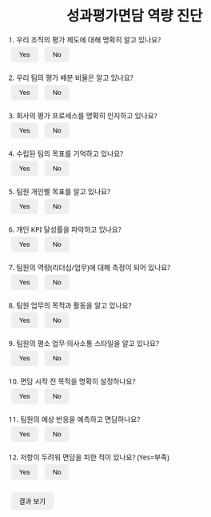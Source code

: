 <!DOCTYPE html>
<html lang="ko">
<head>
<meta charset="UTF-8">
<title>성과평가면담 역량 진단</title>
<meta name="viewport" content="width=device-width, initial-scale=1.0">
<style>
body { font-family: 'Segoe UI', sans-serif; margin: 20px; }
h1 { text-align: center; }
.question { margin-bottom: 15px; }
button { padding: 8px 16px; margin: 5px; cursor: pointer; border: none; border-radius: 5px; }
.btn-yes { background-color: #eee; color: #000; }
.btn-no { background-color: #eee; color: #000; }
.btn-yes.active { background-color: #2196F3; color: white; }
.btn-no.active { background-color: #2196F3; color: white; }
#result { display: none; text-align: center; margin-top: 20px; }
canvas { max-width: 100%; }
.feedback { margin-top: 20px; padding: 15px; border: 1px solid #ddd; border-radius: 8px; text-align: left; background: #fafafa; }
.feedback h3 { margin-top: 0; }
</style>
</head>
<body>

<h1>성과평가면담 역량 진단</h1>

<div id="quiz">
  <!-- 질문 시작 -->
  <div class="question" data-category="평가제도">
    1. 우리 조직의 평가 제도에 대해 명확히 알고 있나요?<br>
    <button class="btn-yes" onclick="answer(this,1)">Yes</button>
    <button class="btn-no" onclick="answer(this,0)">No</button>
  </div>
  <div class="question" data-category="평가제도">
    2. 우리 팀의 평가 배분 비율은 알고 있나요?<br>
    <button class="btn-yes" onclick="answer(this,1)">Yes</button>
    <button class="btn-no" onclick="answer(this,0)">No</button>
  </div>
  <div class="question" data-category="평가제도">
    3. 회사의 평가 프로세스를 명확히 인지하고 있나요?<br>
    <button class="btn-yes" onclick="answer(this,1)">Yes</button>
    <button class="btn-no" onclick="answer(this,0)">No</button>
  </div>

  <div class="question" data-category="목표이해">
    4. 수립된 팀의 목표를 기억하고 있나요?<br>
    <button class="btn-yes" onclick="answer(this,1)">Yes</button>
    <button class="btn-no" onclick="answer(this,0)">No</button>
  </div>
  <div class="question" data-category="목표이해">
    5. 팀원 개인별 목표를 알고 있나요?<br>
    <button class="btn-yes" onclick="answer(this,1)">Yes</button>
    <button class="btn-no" onclick="answer(this,0)">No</button>
  </div>
  <div class="question" data-category="목표이해">
    6. 개인 KPI 달성률을 파악하고 있나요?<br>
    <button class="btn-yes" onclick="answer(this,1)">Yes</button>
    <button class="btn-no" onclick="answer(this,0)">No</button>
  </div>

  <div class="question" data-category="팀원이해">
    7. 팀원의 역량(리더십/업무)에 대해 측정이 되어 있나요?<br>
    <button class="btn-yes" onclick="answer(this,1)">Yes</button>
    <button class="btn-no" onclick="answer(this,0)">No</button>
  </div>
  <div class="question" data-category="팀원이해">
    8. 팀원 업무의 목적과 활동을 알고 있나요?<br>
    <button class="btn-yes" onclick="answer(this,1)">Yes</button>
    <button class="btn-no" onclick="answer(this,0)">No</button>
  </div>
  <div class="question" data-category="팀원이해">
    9. 팀원의 평소 업무·의사소통 스타일을 알고 있나요?<br>
    <button class="btn-yes" onclick="answer(this,1)">Yes</button>
    <button class="btn-no" onclick="answer(this,0)">No</button>
  </div>

  <div class="question" data-category="면담스킬">
    10. 면담 시작 전 목적을 명확히 설정하나요?<br>
    <button class="btn-yes" onclick="answer(this,1)">Yes</button>
    <button class="btn-no" onclick="answer(this,0)">No</button>
  </div>
  <div class="question" data-category="면담스킬">
    11. 팀원의 예상 반응을 예측하고 면담하나요?<br>
    <button class="btn-yes" onclick="answer(this,1)">Yes</button>
    <button class="btn-no" onclick="answer(this,0)">No</button>
  </div>
  <div class="question" data-category="면담스킬">
    12. 저항이 두려워 면담을 피한 적이 있나요? (Yes=부족)<br>
    <button class="btn-yes" onclick="answer(this,0)">Yes</button>
    <button class="btn-no" onclick="answer(this,1)">No</button>
  </div>

  <button onclick="showResult()">결과 보기</button>
</div>

<div id="result">
  <h2>진단 결과</h2>
  <canvas id="chart"></canvas>
  <div class="feedback" id="feedbackText"></div>
</div>

<script src="https://cdn.jsdelivr.net/npm/chart.js"></script>
<script>
let scores = { "평가제도":0, "목표이해":0, "팀원이해":0, "면담스킬":0 };
let totalAnswered = 0;

function answer(btn, val){
  let category = btn.parentElement.getAttribute("data-category");
  
  // 기존 선택 초기화
  let yesBtn = btn.parentElement.querySelector(".btn-yes");
  let noBtn = btn.parentElement.querySelector(".btn-no");
  yesBtn.classList.remove("active");
  noBtn.classList.remove("active");

  // 선택한 버튼 활성화
  if (btn.classList.contains("btn-yes")) {
    yesBtn.classList.add("active");
  } else {
    noBtn.classList.add("active");
  }

  // 점수 반영 (중복 방지)
  let prevVal = yesBtn.dataset.selected;
  if (prevVal !== undefined) {
    scores[category] -= parseInt(prevVal);
  }
  yesBtn.dataset.selected = val; // yesBtn에 점수 저장
  scores[category] += val;

  btn.parentElement.answered = true;
}

function showResult(){
  // 응답 개수 체크
  let answeredCount = 0;
  document.querySelectorAll(".question").forEach(q=>{
    if(q.answered) answeredCount++;
  });
  if(answeredCount < 12){
    alert("모든 문항에 답해주세요.");
    return;
  }

  document.getElementById("quiz").style.display = "none";
  document.getElementById("result").style.display = "block";

  let ctx = document.getElementById('chart').getContext('2d');
  let maxScore = 3;
  new Chart(ctx, {
    type: 'radar',
    data: {
      labels: Object.keys(scores),
      datasets: [{
        label: 'Yes 응답 수',
        data: Object.values(scores),
        fill: true,
        borderColor: 'rgb(54, 162, 235)',
        backgroundColor: 'rgba(54, 162, 235, 0.2)'
      }]
    },
    options: {
      scales: {
        r: { min: 0, max: maxScore, ticks: { stepSize: 1 } }
      }
    }
  });

  // 취약 영역 판정
  let weakest = Object.keys(scores).reduce((a,b) => scores[a] < scores[b] ? a : b);

  // PDF에서 가져온 피드백 전문
  let feedback = {
    "평가제도": `
<h3>공정상실형</h3>
<p>“평가의 기본은 회사의 평가제도에 기반한다.”를 잊지 마세요.<br>
승진대상자, 개인사정에 휘둘리지 말고, 명확한 평가 기준을 바탕으로 팀원에게 공정함을 인식시키세요.<br>
절대평가/상대평가 구분을 명확히 하고 향후 발전 방향을 제시하는 것이 중요합니다.<br>
정(情)에 휘둘리면 팀원들에게 정(釘) 맞습니다.</p>`,
    "목표이해": `
<h3>목표기억상실형</h3>
<p>목표는 반드시 달성해야 할 지표입니다. 방향 제시와 상시 피드백이 필수입니다.<br>
목표 관리가 없으면 팀원은 책임을 팀장에게 전가하게 됩니다.<br>
정성적 요소가 개입될 수 있지만 절대적인 평가 기준은 흔들리지 않도록 하세요.<br>
“팀원 KPI가 뭐였지?” 하는 순간 이미 리더십이 흔들리고 있습니다.</p>`,
    "팀원이해": `
<h3>방목위임형</h3>
<p>평소 팀원에게 관심을 가지세요. 업무 스타일과 의사소통 패턴을 모르면 평가가 왜곡됩니다.<br>
감정에 치우치지 말고 리더십·업무 역량을 객관적으로 파악해야 합니다.<br>
뛰어난 점은 강화하고, 부족한 점은 교정적 피드백을 제공하세요.<br>
팀원의 성향에 맞춘 면담이 중요합니다.</p>`,
    "면담스킬": `
<h3>착한사람증후군</h3>
<p>면담 목적을 분명히 하세요. 예상 반응을 준비하지 않으면 기준이 흔들립니다.<br>
저항을 두려워하지 말고 한 번의 면담에서 결과를 명확히 통보하는 것이 좋습니다.<br>
반복 면담은 상처만 남길 수 있습니다.<br>
팀원의 예상 반응을 충분히 학습하고 단호하게 진행하세요.</p>`
  };

  document.getElementById("feedbackText").innerHTML = feedback[weakest];
}
</script>

</body>
</html>
